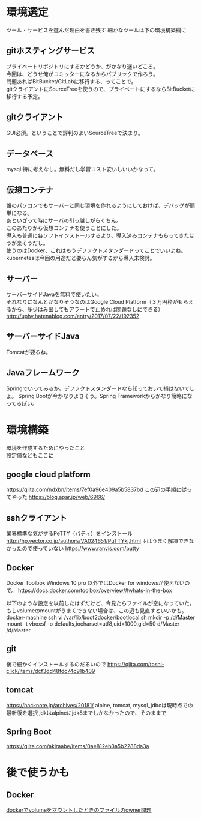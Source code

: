 
# 環境選定
ツール・サービスを選んだ理由を書き残す
細かなツールは下の環境構築欄に

## gitホスティングサービス
  プライベートリポジトリにするかどうか、がかなり迷いどころ。  
  今回は、どうせ俺がコミッターになるからパブリックで作ろう。  
  問題あればBitBucket/GitLabに移行する、ってことで。  
  gitクライアントにSourceTreeを使うので、プライベートにするならBitBucketに移行する予定。  

## gitクライアント
  GUI必須。ということで評判のよいSourceTreeで決まり。

## データベース
  mysql
  特に考えなし。無料だし学習コスト安いしいいかなって。

## 仮想コンテナ
  誰のパソコンでもサーバーと同じ環境を作れるようにしておけば、デバッグが簡単になる。  
  あといざって時にサーバの引っ越しがらくちん。  
  このあたりから仮想コンテナを使うことにした。  
  導入も普通に各ソフトインストールするより、導入済みコンテナもらってきたほうが楽そうだし。  
  使うのはDocker、これはもうデファクトスタンダードってことでいいよね。  
  kubernetesは今回の用途だと要らん気がするから導入未検討。

## サーバー
  サーバーサイドJavaを無料で使いたい。  
  それなりになんとかなりそうなのはGoogle Cloud Platform（３万円枠がもらえるから、多少はみ出してもアラートで止めれば問題なしにできる）
  http://uphy.hatenablog.com/entry/2017/07/22/192352

## サーバーサイドJava
  Tomcatが要るね。

## Javaフレームワーク
Springでいってみるか。デファクトスタンダードなら知っておいて損はないでしょ。
Spring Bootが今かなりよさそう。Spring Frameworkからかなり簡略になってるぽい。



# 環境構築
環境を作成するためにやったこと  
設定値などもここに

## google cloud platform
https://qiita.com/ndxbn/items/7ef0a96e409a5b5837bd
この辺の手順に従ってやった
https://blog.apar.jp/web/6966/

## sshクライアント
業界標準な気がするPeTTY（パティ）をインストール
http://hp.vector.co.jp/authors/VA024651/PuTTYkj.html
↓はうまく解凍できなかったので使っていない
https://www.ranvis.com/putty

## Docker
Docker Toolbox
Windows 10 pro 以外ではDocker for windowsが使えないので。
https://docs.docker.com/toolbox/overview/#whats-in-the-box

以下のような設定を以前したはずだけど、今見たらファイルが空になっていた。
もしvolumeのmountがうまくできない場合は、この辺も見直すといいかも。
docker-machine ssh
vi /var/lib/boot2docker/bootlocal.sh
mkdir -p /d/Master
mount -t vboxsf -o defaults,iocharset=utf8,uid=1000,gid=50 d/Master /d/Master

## git
後で細かくインストールするのだるいので
https://qiita.com/toshi-click/items/dcf3dd48fdc74c91b409

## tomcat
https://hacknote.jp/archives/20181/
alpine, tomcat, mysql_jdbcは現時点での最新版を選択
jdkはalpineにjdk8までしかなかったので、そのままで

## Spring Boot
https://qiita.com/akiraabe/items/0ae812eb3a5b2288da3a

# 後で使うかも

## Docker 
[dockerでvolumeをマウントしたときのファイルのowner問題](
https://qiita.com/yohm/items/047b2e68d008ebb0f001)
